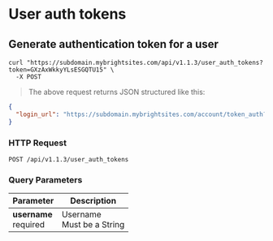 #  User auth tokens

## Generate authentication token for a user

```shell
curl "https://subdomain.mybrightsites.com/api/v1.1.3/user_auth_tokens?token=GXzAxWkkyYLsESGQTU15" \
  -X POST
```

> The above request returns JSON structured like this:

```json
{
  "login_url": "https://subdomain.mybrightsites.com/account/token_auth?token=62BMxzbhY9GFpETFwzeu"
}
```

### HTTP Request

`POST /api/v1.1.3/user_auth_tokens`

### Query Parameters

Parameter | Description
--------- | -----------
<div><strong>username </strong></div><div> required </div> | <div>Username</div><div> Must be a String </div>


